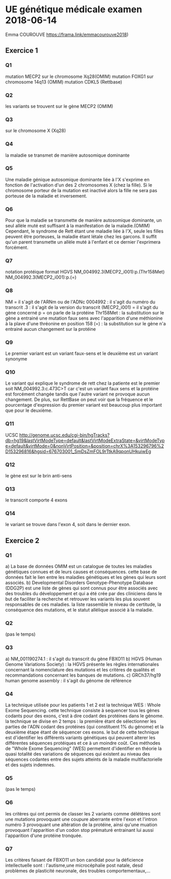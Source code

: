 # UE génétique médicale examen 2018-06-14
Emma COUROUVE
 https://frama.link/emmacourouve2018)
 
## Exercice 1
### Q1
mutation MECP2 sur le chromosome Xq28(OMIM)
mutation FOXG1 sur chromosome 14q13 (OMIM)
mutation CDKL5 (Rettbase)

### Q2 
les variants se trouvent sur le gène MECP2 (OMIM)

### Q3
sur le chromosome X (Xq28)

### Q4
la maladie se transmet de manière autosomique dominante

### Q5
Une maladie génique autosomique dominante liée à l'X s'exprime en fonction de l'activation d'un des 2 chromosomes X (chez la fille). Si le chromosome porteur de la mutation est inactivé alors la fille ne sera pas porteuse de la maladie et inversement.

### Q6
Pour que la maladie se transmette de manière autosomique dominante, un seul allèle muté est suffisant à la manifestation de la maladie.(OMIM)
Cependant, le syndrome de Rett étant une maladie liée à l'X, seule les filles peuvent être porteuses, la maladie étant létale chez les garcons. Il suffit qu'un parent transmette un allèle muté à l'enfant et ce dernier l'exprimera forcément.

### Q7
notation protéique format HGVS
NM_004992.3(MECP2_i001):p.(Thr158Met)
NM_004992.3(MECP2_i001):p.(=)

### Q8
NM = il s'agit de l'ARNm ou de l'ADNc
0004992  : il s'agit du numéro du transcrit
.3 : il s'agit de la version du transcrit 
(MECP2_i001) = il s'agit du gène concerné
p = on parle de la protéine
Thr158Met : la substitution sur le gène a entrainé une mutation faux sens avec l'apparition d'une méthionine à la plave d'une thréonine en position 158
(=) : la substitution sur le gène n'a entrainé aucun changement sur la protéine

### Q9
Le premier variant est un variant faux-sens et le deuxième est un variant synonyme

### Q10
Le variant qui explique le syndrome de rett chez la patiente est le premier soit NM_004992.3:c.473C>T car c'est un variant faux sens et la protéine est forcément changée tandis que l'autre variant ne provoque aucun changement. 
De plus, sur RettBase on peut voir que la fréquence et le pourcentage d'expression du premier variant est beaucoup plus important que pour le deuxième.

### Q11
UCSC 
http://genome.ucsc.edu/cgi-bin/hgTracks?db=hg19&lastVirtModeType=default&lastVirtModeExtraState=&virtModeType=default&virtMode=0&nonVirtPosition=&position=chrX%3A153296796%2D153296816&hgsid=676703001_SmDsZmFOL9rTtkA9qponUHkuiwEg

### Q12
le gène est sur le brin anti-sens

### Q13
le transcrit comporte 4 exons

### Q14
le variant se trouve dans l'exon 4, soit dans le dernier exon.

## Exercice 2
### Q1
a) La base de données OMIM est un catalogue de toutes les maladies génétiques connues et de leurs causes et conséquences. cette base de données fait le lien entre les maladies génétiques et les gènes qui leurs sont associés.
b) Developmental Disorders Genotype-Phenotype Database (DDG2P) est une liste de gènes qui sont connus pour être associés avec des troubles du développement et qui a été crée par des cliniciens dans le but de faciliter la recherche et retrouver les variants les plus souvent responsables de ces maladies.
la liste rassemble le niveau de certitude, la conséquence des mutations, et le statut allélique associé à la maladie.

### Q2
(pas le temps)

### Q3
 a) NM_001190274.1 : il s'agit du transcrit du gène FBXO11
 b) HGVS (Human Genome Variations Society) : la HGVS présente les règles internationales concernant la nomenclature des mutations et les critères de qualités et recommandations concernant les banques de mutations. 
 c)  GRCh37/hg19 human genome assembly : il s'agit du génome de référence 
 
### Q4
La technique utilisée pour les patients 1 et 2 est la technique WES : Whole Exome Sequencing. cette technique consiste à sequencer tous les gènes codants pour des exons, c'est à dire codant des protéines  dans le génome.
la technique se divise en 2 temps : la première étant de sélectionner les parties de l'ADN codant des protéines (qui constituent 1% du génome) et la deuxième étape étant de séquencer ces exons. 
le but de cette technique est d'identifier les différents variants génétiques qui peuvent alterer les différentes séquences protéiques et ce à un moindre coût.
Ces méthodes de "Whole Exome Sequencing" (WES) permettent d'identifier en théorie la quasi totalité des variations de séquences qui existent au niveau des séquences codantes entre des sujets atteints de la maladie multifactorielle et des sujets indemnes.

### Q5
(pas le temps)

### Q6
les critères qui ont permis de classer les 2 variants comme délétères sont une mutations provoquant une coupure aberrante 
entre l'exon et l'intron numéro 3 provoquant une altération de la protéine, ainsi qu'une muation provoquant l'apparition d'un codon stop prématuré entrainant lui aussi l'apparition d'une protéine tronquée.
### Q7
Les critères faisant de FBXO11 un bon candidat pour la déficience intellectuelle sont : l'autisme,une microcéphalie post natale, desd problèmes de plasticité neuronale,  des troubles comportementaux,...
